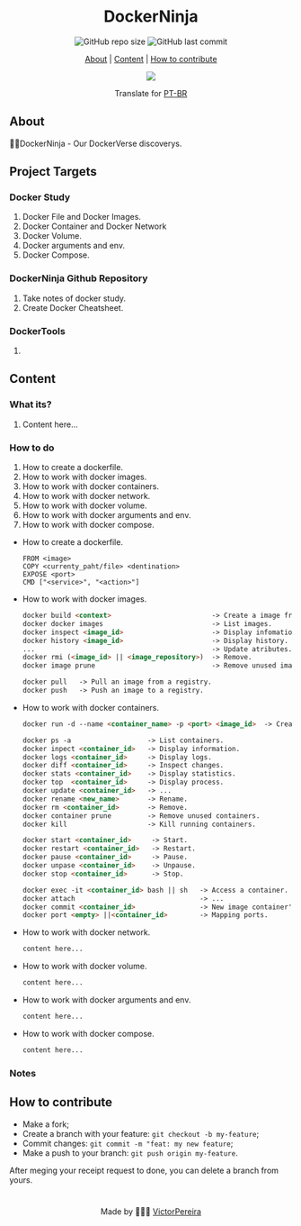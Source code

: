 <h1 align = "center">DockerNinja</h1>

<div align="center">  
   <img alt="GitHub repo size" src="https://img.shields.io/github/repo-size/victorpereiira/DockerNinja">
   <img alt="GitHub last commit" src="https://img.shields.io/github/last-commit/victorpereiira/DockerNinja">
</div>


<p align = "center">
    <a href="#about">About</a>   |
    <a href="#content">Content</a>   |
    <a href="#how-to-contribute">How to contribute</a>   
</p>

<p align = "center">
   <img src="https://user-images.githubusercontent.com/64560823/212745252-a22d645c-6908-418c-806d-7df9b11e8d09.png">
</p>

<div align="center">
    Translate for
    <a href="./github/readme_pt-br.md">PT-BR</a>
</div>


## About
🐱‍👤DockerNinja - Our DockerVerse discoverys.


## Project Targets

### Docker Study

1. Docker File and Docker Images.
2. Docker Container and  Docker Network
3. Docker Volume.
4. Docker arguments and env.
5. Docker Compose.

### DockerNinja Github Repository

1. Take notes of docker study.
2. Create Docker Cheatsheet.

### DockerTools

1. 

## Content

### What its?

1. Content here…

### How to do

1. How to create a dockerfile.
2. How to work with docker images.
3. How to work with docker containers.
4. How to work with docker network.
5. How to work with docker volume.
6. How to work with docker arguments and env.
7. How to work with docker compose.

- How to create a dockerfile.
    
    ```docker
    FROM <image>
    COPY <currenty_paht/file> <dentination>
    EXPOSE <port>
    CMD ["<service>", "<action>"]
    ```
    

- How to work with docker images.
    
    ```markdown
    docker build <context>                         -> Create a image from dockerFile.
    docker docker images                           -> List images.
    docker inspect <image_id>                      -> Display infomation.
    docker history <image_id>                      -> Display history.
    ...                                            -> Update atributes.
    docker rmi (<image_id> || <image_repository>)  -> Remove.
    docker image prune                             -> Remove unused images.
    
    docker pull   -> Pull an image from a registry.
    docker push   -> Push an image to a registry.
    ```
    

- How to work with docker containers.
    
    ```markdown
    docker run -d --name <container_name> -p <port> <image_id>  -> Create a container
    
    docker ps -a                   -> List containers.
    docker inpect <container_id>   -> Display information.
    docker logs <container_id>     -> Display logs.
    docker diff <container_id>     -> Inspect changes.
    docker stats <container_id>    -> Display statistics.
    docker top  <container_id>     -> Display process.
    docker update <container_id>   -> ...
    docker rename <new_name>       -> Rename.
    docker rm <container_id>       -> Remove.
    docker container prune         -> Remove unused containers.
    docker kill                    -> Kill running containers.
    
    docker start <container_id>     -> Start.
    docker restart <container_id>   -> Restart.
    docker pause <container_id>     -> Pause.
    docker unpase <container_id>    -> Unpause.
    docker stop <container_id>      -> Stop.
    
    docker exec -it <container_id> bash || sh   -> Access a container.
    docker attach                               -> ...
    docker commit <container_id>                -> New image container's changes.
    docker port <empty> ||<container_id>        -> Mapping ports.
    ```
    

- How to work with docker network.
    
    ```markdown
    content here...
    ```
    
- How to work with docker volume.
    
    ```markdown
    content here...
    ```
    
- How to work with docker arguments and env.
    
    ```markdown
    content here...
    ```
    
- How to work with docker compose.
    
    ```markdown
    content here...
    ```
    

### Notes

## How to contribute
- Make a fork;
- Create a branch with your feature: `git checkout -b my-feature`;
- Commit changes: `git commit -m "feat: my new feature`;
- Make a push to your branch: `git push origin my-feature`.

<p>After meging your receipt request to done, you can delete a branch from yours.</p>

#
<p align = "center">
    Made by 👨🏾‍💻
    <a href="https://github.com/VictorPereiira">VictorPereira</a>
</p>

